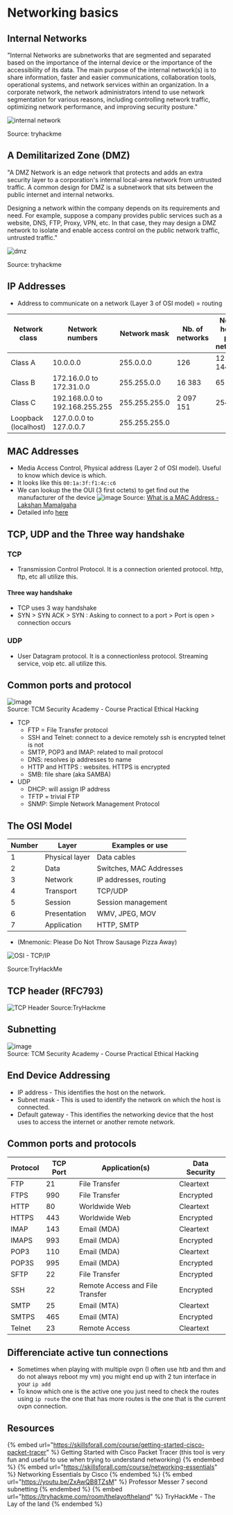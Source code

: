 # Networking basics

## Internal Networks

"Internal Networks are subnetworks that are segmented and separated based on the importance of the internal device or the importance of the accessibility of its data. The main purpose of the internal network(s) is to share information, faster and easier communications, collaboration tools, operational systems, and network services within an organization. In a corporate network, the network administrators intend to use network segmentation for various reasons, including controlling network traffic, optimizing network performance, and improving security posture."  

![internal network](../.res/2022-09-20-09-01-22.png)

Source: tryhackme

## A Demilitarized Zone (DMZ)

"A DMZ Network is an edge network that protects and adds an extra security layer to a corporation's internal local-area network from untrusted traffic. A common design for DMZ is a subnetwork that sits between the public internet and internal networks.

Designing a network within the company depends on its requirements and need. For example, suppose a company provides public services such as a website, DNS, FTP, Proxy, VPN, etc. In that case, they may design a DMZ network to isolate and enable access control on the public network traffic, untrusted traffic."

![dmz](../.res/2022-09-20-09-05-44.png)  

Source: tryhackme

## IP Addresses

- Address to communicate on a network (Layer 3 of OSI model) = routing

| Network class | Network numbers | Network mask | Nb. of networks | No. of hosts per network |
|---------------|-----------------|--------------|-----------------|--------------------------|
| Class A       | 10.0.0.0        | 255.0.0.0    | 126             | 12 646 144               |
| Class B       | 172.16.0.0 to 172.31.0.0 | 255.255.0.0| 16 383 | 65 024                     |
| Class C       | 192.168.0.0 to 192.168.255.255 | 255.255.255.0 | 2 097 151 | 254            |
| Loopback (localhost) | 127.0.0.0 to  127.0.0.7 | 255.255.255.0 | | |

## MAC Addresses

- Media Access Control, Physical address  (Layer 2 of OSI model). Useful to know which device is which.
- It looks like this `00:1a:3f:f1:4c:c6`
- We can lookup the the OUI (3 first octets) to get find out the manufacturer of the device
![image](https://miro.medium.com/max/1200/1*FLrfO7JzkOWSBkPBYly37w.png)
Source: [What is a MAC Address - Lakshan Mamalgaha](https://medium.com/@lakshanmamalgaha/what-is-a-mac-address-and-why-you-should-know-about-it-9f970b3ba3fd)
- Detailed info [here](https://en.wikipedia.org/wiki/MAC_address)

## TCP, UDP and the Three way handshake

### TCP

- Transmission Control Protocol. It is a connection oriented protocol. http, ftp, etc all utilize this.

#### Three way handshake

- TCP uses 3 way handshake
- SYN > SYN ACK > SYN : Asking to connect to a port > Port is open > connection occurs

### UDP

- User Datagram protocol. It is a connectionless protocol. Streaming service, voip etc. all utilize this.

## Common ports and protocol

![image](https://user-images.githubusercontent.com/96747355/175028740-e00258bf-cbcf-4ee5-b2ba-0776caec5c8c.png)  
Source: TCM Security Academy - Course Practical Ethical Hacking  

- TCP
  - FTP = File Transfer protocol
  - SSH and Telnet: connect to a device remotely ssh is encrypted telnet is not
  - SMTP, POP3 and IMAP: related to mail protocol
  - DNS: resolves ip addresses to name
  - HTTP and HTTPS : websites. HTTPS is encrypted
  - SMB: file share (aka SAMBA)
- UDP
  - DHCP: will assign IP address
  - TFTP = trivial FTP
  - SNMP: Simple Network Management Protocol

## The OSI Model

| Number | Layer           | Examples or use |
|--------|-----------------|---------|
| 1      | Physical layer | Data cables |
| 2      | Data | Switches, MAC Addresses |
| 3      | Network | IP addresses, routing |
| 4      | Transport | TCP/UDP |
| 5      | Session | Session management |
| 6      | Presentation | WMV, JPEG, MOV |
| 7      | Application | HTTP, SMTP |

- (Mnemonic: Please Do Not Throw Sausage Pizza Away)

![OSI - TCP/IP](../.res/2022-08-04-15-58-58.png)

Source:TryHackMe

## TCP header (RFC793)

![TCP Header](../.res/2022-08-04-16-01-28.png)
Source:TryHackme

## Subnetting

![image](https://user-images.githubusercontent.com/96747355/175038701-8d9041e0-3021-4f72-a970-2b103ab0b574.png)  
Source: TCM Security Academy  - Course Practical Ethical Hacking  

## End Device Addressing

- IP address - This identifies the host on the network.
- Subnet mask - This is used to identify the network on which the host is connected.
- Default gateway - This identifies the networking device that the host uses to access the internet or another remote network.

## Common ports and protocols

| Protocol | TCP Port | Application(s) | Data Security |
|----------|----------|----------------|---------------|
| FTP | 21 | File Transfer | Cleartext |
| FTPS | 990 | File Transfer | Encrypted |
| HTTP | 80 | Worldwide Web | Cleartext |
| HTTPS | 443| Worldwide Web| Encrypted|
|IMAP | 143 | Email (MDA) | Cleartext|
|IMAPS| 993 | Email (MDA) | Encrypted|
|POP3| 110 | Email (MDA) | Cleartext|
|POP3S|995| Email (MDA)| Encrypted|
|SFTP|22 | File Transfer| Encrypted
|SSH| 22  |Remote Access and File Transfer|Encrypted|
|SMTP|25|Email (MTA)|Cleartext|
|SMTPS|465|Email (MTA)|Encrypted|
|Telnet|23|Remote Access|Cleartext|

## Differenciate active tun connections

- Sometimes when playing with multiple ovpn (I often use htb and thm and do not always reboot my vm) you might end up with 2 tun interface in your `ip add`
- To know which one is the active one you just need to check the routes using `ip route` the one that has more routes is the one that is the current ovpn connection.

## Resources

{% embed url="https://skillsforall.com/course/getting-started-cisco-packet-tracer" %} Getting Started with Cisco Packet Tracer (this tool is very fun and useful to use when trying to understand networking) {% endembed %}
{% embed url="https://skillsforall.com/course/networking-essentials" %} Networking Essentials by Cisco {% endembed %}
{% embed url="https://youtu.be/ZxAwQB8TZsM" %} Professor Messer 7 second subnetting {% endembed %}
{% embed url="https://tryhackme.com/room/thelayoftheland" %} TryHackMe - The Lay of the land {% endembed %}
